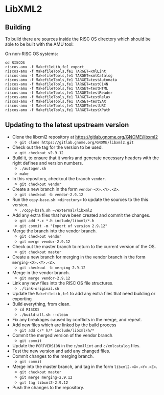 # LibXML2

## Building

To build there are sources inside the RISC OS directory which should be able to be
built with the AMU tool:

On non-RISC OS systems:

    cd RISCOS
    riscos-amu -f MakefileLib,fe1 export
    riscos-amu -f MakefileTools,fe1 TARGET=xmlLint
    riscos-amu -f MakefileTools,fe1 TARGET=xmlCatalog
    riscos-amu -f MakefileTools,fe1 TARGET=testAutomata
    riscos-amu -f MakefileTools,fe1 TARGET=testC14N
    riscos-amu -f MakefileTools,fe1 TARGET=testHTML
    riscos-amu -f MakefileTools,fe1 TARGET=testReader
    riscos-amu -f MakefileTools,fe1 TARGET=testRelax
    riscos-amu -f MakefileTools,fe1 TARGET=testSAX
    riscos-amu -f MakefileTools,fe1 TARGET=testURI
    riscos-amu -f MakefileTools,fe1 TARGET=testXPath

## Updating to the latest upstream version

- Clone the libxml2 repository at https://gitlab.gnome.org/GNOME/libxml2
    - `git clone https://gitlab.gnome.org/GNOME/libxml2.git`
- Check out the tag for the version to be used.
    - `git checkout v2.9.12`
- Build it, to ensure that it works and generate necessary headers with the right defines and version numbers.
    - `./autogen.sh`
    - `make`
- In this repository, checkout the branch `vendor`.
    - `git checkout vendor`
- Create a new branch in the form `vendor-<X>.<Y>.<Z>`.
    - `git checkout -b vendor-2.9.12`
- Run the `copy-base.sh <directory>` to update the sources to the this version.
    - `./copy-bash.sh ~/external/libxml2`
- Add any extra files that have been created and commit the changes.
    - `git add *.c *.h include/libxml/*.h`
    - `git commit -m "Import of version 2.9.12"`
- Merge the branch into the vendor branch.
    - `git checkout vendor`
    - `git merge vendor-2.9.12`
- Check out the master branch to return to the current version of the OS.
    - `git checkout master`
- Create a new branch for merging in the vendor branch in the form `merging-<X>.<Y>.<Z>`.
    - `git checkout -b merging-2.9.12`
- Merge in the vendor branch.
    - `git merge vendor-2.9.12`
- Link any new files into the RISC OS file structures.
    - `./link-original.sh`
- Update the `MakefileLib,fe1` to add any extra files that need building or exporting
- Build everything, from clean.
    - `cd RISCOS`
    - `./build-all.sh --clean`
- Fix any breakages caused by conflicts in the merge, and repeat.
- Add new files which are linked by the build process
    - `git add c/* h/* include/libxml/h/*`
- Commit the merged version of the vendor branch.
    - `git commit`
- Update the `PORTVERSION` in the `c/xmllint` and `c/xmlcatalog` files.
- Test the new version and add any changed files.
- Commit changes to the merging branch.
    - `git commit`
- Merge into the master branch, and tag in the form `libxml2-<X>.<Y>.<Z>`.
    - `git checkout master`
    - `git merge merging-2.9.12`
    - `git tag libxml2-2.9.12`
- Push the changes to the repository.
